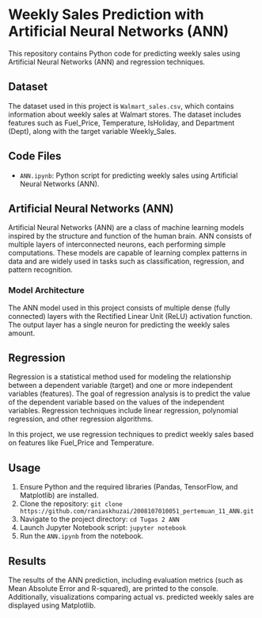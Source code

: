 
# Weekly Sales Prediction with Artificial Neural Networks (ANN)

This repository contains Python code for predicting weekly sales using Artificial Neural Networks (ANN) and regression techniques.

## Dataset

The dataset used in this project is `Walmart_sales.csv`, which contains information about weekly sales at Walmart stores. The dataset includes features such as Fuel_Price, Temperature, IsHoliday, and Department (Dept), along with the target variable Weekly_Sales.

## Code Files

- `ANN.ipynb`: Python script for predicting weekly sales using Artificial Neural Networks (ANN).


## Artificial Neural Networks (ANN)

Artificial Neural Networks (ANN) are a class of machine learning models inspired by the structure and function of the human brain. ANN consists of multiple layers of interconnected neurons, each performing simple computations. These models are capable of learning complex patterns in data and are widely used in tasks such as classification, regression, and pattern recognition.

### Model Architecture

The ANN model used in this project consists of multiple dense (fully connected) layers with the Rectified Linear Unit (ReLU) activation function. The output layer has a single neuron for predicting the weekly sales amount.

## Regression

Regression is a statistical method used for modeling the relationship between a dependent variable (target) and one or more independent variables (features). The goal of regression analysis is to predict the value of the dependent variable based on the values of the independent variables. Regression techniques include linear regression, polynomial regression, and other regression algorithms.

In this project, we use regression techniques to predict weekly sales based on features like Fuel_Price and Temperature.

## Usage

1. Ensure Python and the required libraries (Pandas, TensorFlow, and Matplotlib) are installed.
2. Clone the repository: `git clone https://github.com/raniaskhuzai/2008107010051_pertemuan_11_ANN.git`
3. Navigate to the project directory: `cd Tugas 2 ANN`
4. Launch Jupyter Notebook script: ``jupyter notebook``
5. Run the `ANN.ipynb` from the notebook.

## Results

The results of the ANN prediction, including evaluation metrics (such as Mean Absolute Error and R-squared), are printed to the console. Additionally, visualizations comparing actual vs. predicted weekly sales are displayed using Matplotlib.

